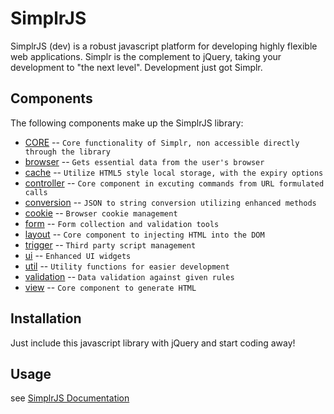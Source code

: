 SimplrJS 
=============

SimplrJS (dev) is a robust javascript platform for developing highly flexible web applications.  Simplr is the complement to jQuery, taking your development to "the next level".  Development just got Simplr.

Components
-------

The following components make up the SimplrJS library:

* [CORE](https://github.com/simplrteam/SimplrJS/tree/master/src/CORE) -- `Core functionality of Simplr, non accessible directly through the library`
* [browser](https://github.com/simplrteam/SimplrJS/tree/master/src/browser) -- `Gets essential data from the user's browser`
* [cache](https://github.com/simplrteam/SimplrJS/tree/master/src/cache) -- `Utilize HTML5 style local storage, with the expiry options`
* [controller](https://github.com/simplrteam/SimplrJS/tree/master/src/controller) -- `Core component in excuting commands from URL formulated calls`
* [conversion](https://github.com/simplrteam/SimplrJS/tree/master/src/conversion) -- `JSON to string conversion utilizing enhanced methods`
* [cookie](https://github.com/simplrteam/SimplrJS/tree/master/src/cookie) -- `Browser cookie management`
* [form](https://github.com/simplrteam/SimplrJS/tree/master/src/form) -- `Form collection and validation tools`
* [layout](https://github.com/simplrteam/SimplrJS/tree/master/src/layout) -- `Core component to injecting HTML into the DOM`
* [trigger](https://github.com/simplrteam/SimplrJS/tree/master/src/trigger) -- `Third party script management`
* [ui](https://github.com/simplrteam/SimplrJS/tree/master/src/ui) -- `Enhanced UI widgets`
* [util](https://github.com/simplrteam/SimplrJS/tree/master/src/util) -- `Utility functions for easier development`
* [validation](https://github.com/simplrteam/SimplrJS/tree/master/src/validation) -- `Data validation against given rules`
* [view](https://github.com/simplrteam/SimplrJS/tree/master/src/view) -- `Core component to generate HTML`



Installation
-----------
  Just include this javascript library with jQuery and start coding away!


Usage
-----
see [SimplrJS Documentation](http://simplrjs.com/docs/)
